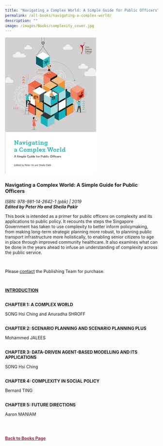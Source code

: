 ```yaml
---
title: "Navigating a Complex World: A Simple Guide for Public Officers"
permalink: /all-books/navigating-a-complex-world/
description: ""
image: /images/Books/complexity_cover.jpg
---
```

<style>

#book1 img	
{
width:300px;	
}

.back a
{
	color: #9f2943;
	font-weight: bold;
}	


.button1 a
{
	color: #9f2943;
	font-weight:bold;
}

#chapter1,#chapter2, #chapter3,#chapter4, #chapter5
{
margin-top:30px;	
}
	

	
</style>

<div id="book1">
<img src="/images/Books/complexity_cover.jpg">
</div>	

<h3>Navigating a Complex World: A Simple Guide for Public Officers</h3>
<i>ISBN: 978-981-14-2642-1 (pbk) | 2019</i><br>
<b><i>Edited by Peter Ho and Sheila Pakir</i></b>

<p>This book is intended as a primer for public officers on complexity and its applications to public
policy. It recounts the steps the Singapore Government has taken to use complexity to better inform
policymaking, from making long-term strategic planning more robust, to planning public transport
infrastructure more holistically, to enabling senior citizens to age in place through improved
community healthcare. It also examines what can be done in the years ahead to infuse an
understanding of complexity across the public service.</p>	
<br>
<p>Please <a href="/contact-us/">contact</a> the Publishing Team for purchase.</p>
<br>

<div id="introduction">
	<p><b><a href="csc_navigating a complex world_intro/files/csc_navigating%20a%20complex%20world_intro.pdf">INTRODUCTION</a></b></p>	
</div>


<div id="chapter1">
	<p><b>CHAPTER 1: A COMPLEX WORLD</b></p>
SONG Hsi Ching and Anuradha SHROFF
</div>


<div id="chapter2">
<p><b>CHAPTER 2: SCENARIO PLANNING AND SCENARIO PLANNING PLUS</b></p>
Mohammed JALEES
</div>

<div id="chapter3">
<p><b>CHAPTER 3: DATA-DRIVEN AGENT-BASED MODELLING AND ITS APPLICATIONS</b></p>
SONG Hsi Ching
</div>

<div id="chapter4">
<p><b>CHAPTER 4: COMPLEXITY IN SOCIAL POLICY</b></p>
Bernard TING
</div>


<div id="chapter5">
<p><b>CHAPTER 5: FUTURE DIRECTIONS</b></p>
Aaron MANIAM
</div>


<br><br>

<div class="back">
<a href="/books/">Back to Books Page</a>	
</div>